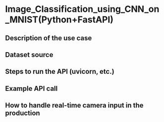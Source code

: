 # Image_Classification_using_CNN_on_MNIST(Python+FastAPI)

## Description of the use case
## Dataset source
## Steps to run the API (uvicorn, etc.)
## Example API call
## How to handle real-time camera input in the production
